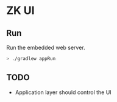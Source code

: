 # ZK UI

## Run
Run the embedded web server.
```bash
> ./gradlew appRun
```

## TODO
* Application layer should control the UI

